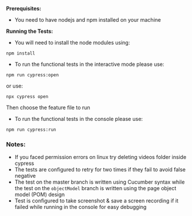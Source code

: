 **Prerequisites:**
- You need to have nodejs and npm installed on your machine

**Running the Tests:**
- You will need to install the node modules using:
```
npm install
```

- To run the functional tests in the interactive mode please use:
```
npm run cypress:open
```

or use:
```
npx cypress open
```

Then choose the feature file to run


- To run the functional tests in the console please use:
```
npm run cypress:run
```


### Notes:
- If you faced permission errors on linux try deleting videos folder inside cypress
- The tests are configured to retry for two times if they fail to avoid false negative
- The test on the master branch is written using Cucumber syntax while the test on the `objectModel` branch is written using the page object model (POM) design
- Test is configured to take screenshot & save a screen recording if it failed while running in the console for easy debugging
